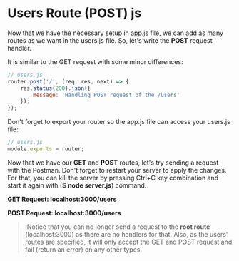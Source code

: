 # Users Route (POST) js

Now that we have the necessary setup in app.js file, we can add as many routes as we want in the users.js file. So, let's write the **POST** request handler.

It is similar to the GET request with some minor differences:
```js
// users.js
router.post('/', (req, res, next) => {
    res.status(200).json({
        message: 'Handling POST request of the /users'
    });
}); 
```

Don't forget to export your router so the app.js file can access your users.js file:
```js
// users.js
module.exports = router;
```

Now that we have our **GET** and **POST** routes, let's try sending a request with the Postman.
Don't forget to restart your server to apply the changes. For that, you can kill the server by pressing Ctrl+C key combination and start it again with ($ **node server.js**) command.

**GET Request: localhost:3000/users**

**POST Request: localhost:3000/users**

>!Notice that you can no longer send a request to the **root route** (localhost:3000) as there are no handlers for that. Also, as the users' routes are specified, it will only accept the GET and POST request and fail (return an error) on any other types.